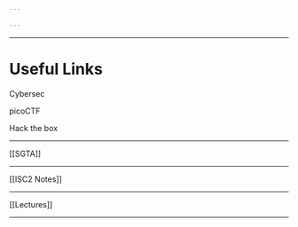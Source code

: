 ```yaml
---

---
```


---
# Useful Links
Cybersec

picoCTF

Hack the box

---

[[SGTA]]

---

[[ISC2 Notes]]

---

[[Lectures]]

---